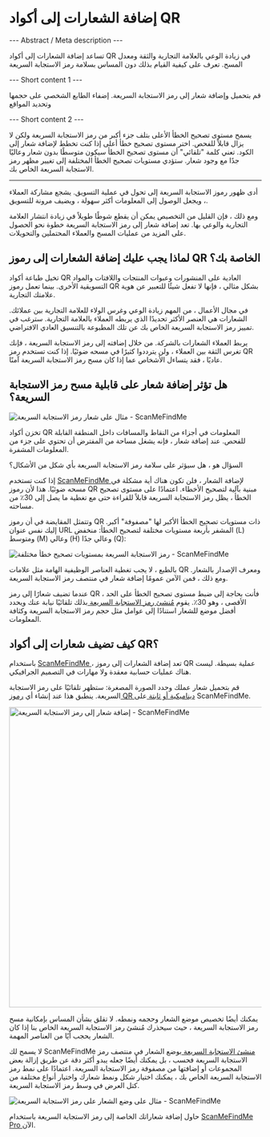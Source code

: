 <h1>إضافة الشعارات إلى أكواد QR</h1>

--- Abstract / Meta description ---

تساعد إضافة الشعارات إلى أكواد QR في زيادة الوعي بالعلامة التجارية والثقة ومعدل المسح. تعرف على كيفية القيام بذلك دون المساس بسلامة رمز الاستجابة السريعة

--- Short content 1 ---

قم بتحميل وإضافة شعار إلى رمز الاستجابة السريعة. إضفاء الطابع الشخصي على حجمها وتحديد المواقع

--- Short content 2 ---

يسمح مستوى تصحيح الخطأ الأعلى بتلف جزء أكبر من رمز الاستجابة السريعة ولكن لا يزال قابلاً للفحص. اختر مستوى تصحيح خطأ أعلى إذا كنت تخطط لإضافة شعار إلى الكود. تعني كلمة "تلقائي" أن مستوى تصحيح الخطأ سيكون متوسطًا بدون شعار وعاليًا جدًا مع وجود شعار. ستؤدي مستويات تصحيح الخطأ المختلفة إلى تغيير مظهر رمز الاستجابة السريعة الخاص بك.

----------

<p> أدى ظهور رموز الاستجابة السريعة إلى تحول في عملية التسويق. يشجع مشاركة العملاء ، ويجعل الوصول إلى المعلومات أكثر سهولة ، ويضيف مرونة للتسويق. </p>

<p> ومع ذلك ، فإن القليل من التخصيص يمكن أن يقطع شوطًا طويلاً في زيادة انتشار العلامة التجارية والوعي بها. تعد إضافة شعار إلى رمز الاستجابة السريعة خطوة نحو الحصول على المزيد من عمليات المسح والعملاء المحتملين والتحويلات. </p>

<h2> لماذا يجب عليك إضافة الشعارات إلى رموز QR الخاصة بك؟ </h2>

<p> تخيل طباعة أكواد QR العادية على المنشورات وعبوات المنتجات واللافتات والمواد التسويقية الأخرى. بينما تعمل رموز QR بشكل مثالي ، فإنها لا تفعل شيئًا للتعبير عن هوية علامتك التجارية. </p>

<p> في مجال الأعمال ، من المهم زيادة الوعي وغرس الولاء للعلامة التجارية بين عملائك. الشعارات هي العنصر الأكثر تحديدًا الذي يربطه العملاء بالعلامة التجارية. سترغب في تمييز رمز الاستجابة السريعة الخاص بك عن تلك المطبوعة بالتنسيق العادي الافتراضي. </p>

<p> يربط العملاء الشعارات بالشركة. من خلال إضافته إلى رمز الاستجابة السريعة ، فإنك تغرس الثقة بين العملاء ، ولن يترددوا كثيرًا في مسحه ضوئيًا. إذا كنت تستخدم رمز QR عاديًا ، فقد يتساءل الأشخاص عما إذا كان مسح رمز الاستجابة السريعة آمنًا. </p>

<h2> هل تؤثر إضافة شعار على قابلية مسح رمز الاستجابة السريعة؟ </h2>

<p class="imageholder">
    <img src="https://media.scanmefindme.com/blog/about_logos/files/img 1 - qr code with logo.png"
        alt="مثال على شعار رمز الاستجابة السريعة - ScanMeFindMe">
</p>

<p> تخزن أكواد QR المعلومات في أجزاء من النقاط والمسافات داخل المنطقة القابلة للفحص. عند إضافة شعار ، فإنه يشغل مساحة من المفترض أن تحتوي على جزء من المعلومات المشفرة. </p>

<p> السؤال هو ، هل سيؤثر على سلامة رمز الاستجابة السريعة بأي شكل من الأشكال؟ </p>

<p> إذا كنت تستخدم <a href="#static:url" title="QR code generator ScanMeFindMe"> ScanMeFindMe </a> لإضافة الشعار ، فلن تكون هناك أية مشكلة في مسحه ضوئيًا. هذا لأن رموز QR مبنية بآلية لتصحيح الأخطاء. اعتمادًا على مستوى تصحيح الخطأ ، يظل رمز الاستجابة السريعة قابلاً للقراءة حتى مع تغطية ما يصل إلى 30٪ من مساحته. </p>

<p> وتتمثل المقايضة في أن رموز QR ذات مستويات تصحيح الخطأ الأكبر لها "مصفوفة" أكبر. إليك نفس عنوان URL المشفر بأربعة مستويات مختلفة لتصحيح الخطأ: منخفض (L) ومتوسط (M) وعالي (H) وعالي جدًا (Q): </p>

<p class="imageholder">
    <img src="https://media.scanmefindme.com/blog/about_logos/files/img 2 - diff matrix.png"
        alt="رمز الاستجابة السريعة بمستويات تصحيح خطأ مختلفة - ScanMeFindMe">
</p>

<p> بالطبع ، لا يجب تغطية العناصر الوظيفية الهامة مثل علامات QR ومعرف الإصدار بالشعار. ومع ذلك ، فمن الآمن عمومًا إضافة شعار في منتصف رمز الاستجابة السريعة. </p>

<p> عندما تضيف شعارًا إلى رمز QR ، فأنت بحاجة إلى ضبط مستوى تصحيح الخطأ على الحد الأقصى ، وهو 30٪. يقوم <a href="#static:url"> مُنشئ رمز الاستجابة السريعة </a> بذلك تلقائيًا نيابة عنك ويحدد أفضل موضع للشعار استنادًا إلى عوامل مثل حجم رمز الاستجابة السريعة وكثافة المعلومات. </p>

<h2> كيف تضيف شعارات إلى أكواد QR؟ </h2>

<p> باستخدام <a href="#static:url" title="إضافة شعارات إلى رموز QR"> ScanMeFindMe </a> ، تعد إضافة الشعارات إلى رموز QR عملية بسيطة. ليست هناك عمليات حسابية معقدة ولا مهارات في التصميم الجرافيكي. </p>

<p> قم بتحميل شعار عملك وحدد الصورة المصغرة: ستظهر تلقائيًا على رمز الاستجابة السريعة. ينطبق هذا عند إنشاء أي <a href="#about:product"> رموز QR ديناميكية أو ثابتة </a> على ScanMeFindMe. </p>

<p class="imageholder">
    <img src="https://media.scanmefindme.com/blog/about_logos/files/img 3 - adding logo.png" width="600"
        alt="إضافة شعار إلى رمز الاستجابة السريعة - ScanMeFindMe">
</p>

<p> يمكنك أيضًا تخصيص موضع الشعار وحجمه ونمطه. لا تقلق بشأن المساس بإمكانية مسح رمز الاستجابة السريعة ، حيث سيحذرك مُنشئ رمز الاستجابة السريعة الخاص بنا إذا كان الشعار يحجب أيًا من العناصر المهمة. </p>

<p> لا يسمح لك ScanMeFindMe <a href="#static:url"> منشئ الاستجابة السريعة </a> بوضع الشعار في منتصف رمز الاستجابة السريعة فحسب ، بل يمكنك أيضًا جعله يبدو أكثر دقة عن طريق إزالة بعض المجموعات أو إضافتها من مصفوفة رمز الاستجابة السريعة. اعتمادًا على نمط رمز الاستجابة السريعة الخاص بك ، يمكنك اختيار شكل ونمط شعارك واختيار أنواع مختلفة من كتل العرض في وسط رمز الاستجابة السريعة. </p>

<p class="imageholder">
    <img src="https://media.scanmefindme.com/blog/about_logos/files/img 4 - center of qr.png"
        alt="مثال على وضع الشعار على رمز الاستجابة السريعة - ScanMeFindMe">
</p>

<p> حاول إضافة شعاراتك الخاصة إلى رمز الاستجابة السريعة باستخدام <a href="#pro"> ScanMeFindMe Pro </a> الآن. </p>
